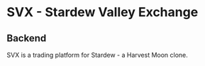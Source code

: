 # SVX - Stardew Valley Exchange
## Backend

SVX is a trading platform for Stardew - a Harvest Moon clone.
